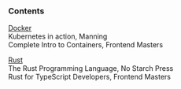 ### Contents

[Docker](./docker.md)  
Kubernetes in action, Manning  
Complete Intro to Containers, Frontend Masters

[Rust](./rust.md)  
The Rust Programming Language, No Starch Press  
Rust for TypeScript Developers, Frontend Masters

